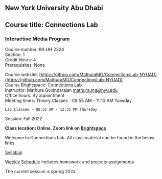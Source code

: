 ## New York University Abu Dhabi    

## Course title: Connections Lab    
### Interactive Media Program    

Course number: IM-UH 2324   
Section: 1    
Credit Hours: 4         
Prerequisites: None       

Course website: [https://github.com/MathuraMG/ConnectionsLab-NYUAD](https://github.com/MathuraMG/ConnectionsLab-NYUAD)   
Course Brightspace: [Connections Lab](https://brightspace.nyu.edu/d2l/home/213252)   
Instructor: Mathura Govindarajan mathura.mg@nyu.edu    
Office hours: By appointment  
Meeting times:
    Theory Classes - 09:55 AM - 11:10 AM Tuesday
    
    Lab Classes - 09:55 AM - 12:35 PM Thursday
Session: Fall 2022    

**Class location:  Online. Zoom link on [Brightspace](https://brightspace.nyu.edu/d2l/home/213252)**

Welcome to Connections Lab. All class material can be found in the below links.

[Syllabus](syllabus.md)

[Weekly Schedule](weeklySchedule.md) Includes homework and projects assignments

The current session is spring 2022.
